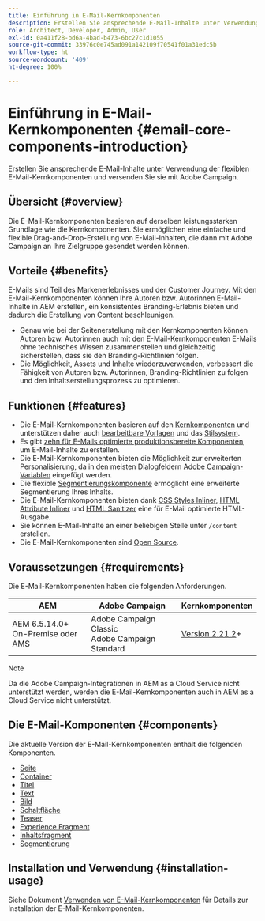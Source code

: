 ```yaml
---
title: Einführung in E-Mail-Kernkomponenten
description: Erstellen Sie ansprechende E-Mail-Inhalte unter Verwendung der flexiblen E-Mail-Kernkomponenten und versenden Sie sie mit Adobe Campaign.
role: Architect, Developer, Admin, User
exl-id: 0a411f28-bd6a-4bad-b473-6bc27c1d1055
source-git-commit: 33976c0e745ad091a142109f70541f01a31edc5b
workflow-type: ht
source-wordcount: '409'
ht-degree: 100%

---
```



# Einführung in E-Mail-Kernkomponenten  {#email-core-components-introduction}

Erstellen Sie ansprechende E-Mail-Inhalte unter Verwendung der flexiblen E-Mail-Kernkomponenten und versenden Sie sie mit Adobe Campaign.

## Übersicht {#overview}

Die E-Mail-Kernkomponenten basieren auf derselben leistungsstarken Grundlage wie die Kernkomponenten. Sie ermöglichen eine einfache und flexible Drag-and-Drop-Erstellung von E-Mail-Inhalten, die dann mit Adobe Campaign an Ihre Zielgruppe gesendet werden können.

## Vorteile {#benefits}

E-Mails sind Teil des Markenerlebnisses und der Customer Journey. Mit den E-Mail-Kernkomponenten können Ihre Autoren bzw. Autorinnen E-Mail-Inhalte in AEM erstellen, ein konsistentes Branding-Erlebnis bieten und dadurch die Erstellung von Content beschleunigen.

* Genau wie bei der Seitenerstellung mit den Kernkomponenten können Autoren bzw. Autorinnen auch mit den E-Mail-Kernkomponenten E-Mails ohne technisches Wissen zusammenstellen und gleichzeitig sicherstellen, dass sie den Branding-Richtlinien folgen.
* Die Möglichkeit, Assets und Inhalte wiederzuverwenden, verbessert die Fähigkeit von Autoren bzw. Autorinnen, Branding-Richtlinien zu folgen und den Inhaltserstellungsprozess zu optimieren.

## Funktionen {#features}

* Die E-Mail-Kernkomponenten basieren auf den [Kernkomponenten](/help/introduction.md) und unterstützen daher auch [bearbeitbare Vorlagen](https://experienceleague.adobe.com/docs/experience-manager-cloud-service/sites/authoring/features/templates.html?lang=de) und das [Stilsystem](https://experienceleague.adobe.com/docs/experience-manager-cloud-service/content/sites/authoring/features/style-system.html?lang=de).
* Es gibt [zehn für E-Mails optimierte produktionsbereite Komponenten](#components), um E-Mail-Inhalte zu erstellen.
* Die E-Mail-Kernkomponenten bieten die Möglichkeit zur erweiterten Personalisierung, da in den meisten Dialogfeldern [Adobe Campaign-Variablen](campaign-variables.md) eingefügt werden.
* Die flexible [Segmentierungskomponente](/help/email/components/segmentation.md) ermöglicht eine erweiterte Segmentierung Ihres Inhalts.
* Die E-Mail-Kernkomponenten bieten dank [CSS Styles Inliner](https://github.com/adobe/aem-core-email-components/wiki/CSS-Styles-Inliner:-Technical-documentation), [HTML Attribute Inliner](https://github.com/adobe/aem-core-email-components/wiki/HTML-Inliner) und [HTML Sanitizer](https://github.com/adobe/aem-core-email-components/wiki/HTML-Sanitizing) eine für E-Mail optimierte HTML-Ausgabe.
* Sie können E-Mail-Inhalte an einer beliebigen Stelle unter `/content` erstellen.
* Die E-Mail-Kernkomponenten sind [Open Source](https://github.com/adobe/aem-core-email-components).

## Voraussetzungen {#requirements}

Die E-Mail-Kernkomponenten haben die folgenden Anforderungen.

| AEM | Adobe Campaign | Kernkomponenten |
|---|---|---|
| AEM 6.5.14.0+<br>On-Premise oder AMS | Adobe Campaign Classic<br>Adobe Campaign Standard | [Version 2.21.2](/help/versions.md)+ |

>[!NOTE]
>
>Da die Adobe Campaign-Integrationen in AEM as a Cloud Service nicht unterstützt werden, werden die E-Mail-Kernkomponenten auch in AEM as a Cloud Service nicht unterstützt.

## Die E-Mail-Komponenten {#components}

Die aktuelle Version der E-Mail-Kernkomponenten enthält die folgenden Komponenten.

* [Seite  ](components/page.md)
* [Container](components/container.md)
* [Titel](components/title.md)
* [Text](components/text.md)
* [Bild](components/image.md)
* [Schaltfläche](components/button.md)
* [Teaser](components/teaser.md)
* [Experience Fragment](components/experience-fragment.md)
* [Inhaltsfragment](components/content-fragment.md)
* [Segmentierung](components/segmentation.md)

## Installation und Verwendung {#installation-usage}

Siehe Dokument [Verwenden von E-Mail-Kernkomponenten](using.md) für Details zur Installation der E-Mail-Kernkomponenten.
